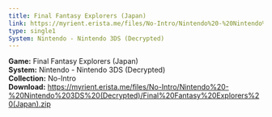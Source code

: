 ```yaml
---
title: Final Fantasy Explorers (Japan)
link: https://myrient.erista.me/files/No-Intro/Nintendo%20-%20Nintendo%203DS%20(Decrypted)/Final%20Fantasy%20Explorers%20(Japan).zip
type: single1
System: Nintendo - Nintendo 3DS (Decrypted)
---
```

<b>Game:</b> Final Fantasy Explorers (Japan)<br>
<b>System:</b> Nintendo - Nintendo 3DS (Decrypted)<br>
<b>Collection:</b> No-Intro<br>
<b>Download:</b> https://myrient.erista.me/files/No-Intro/Nintendo%20-%20Nintendo%203DS%20(Decrypted)/Final%20Fantasy%20Explorers%20(Japan).zip